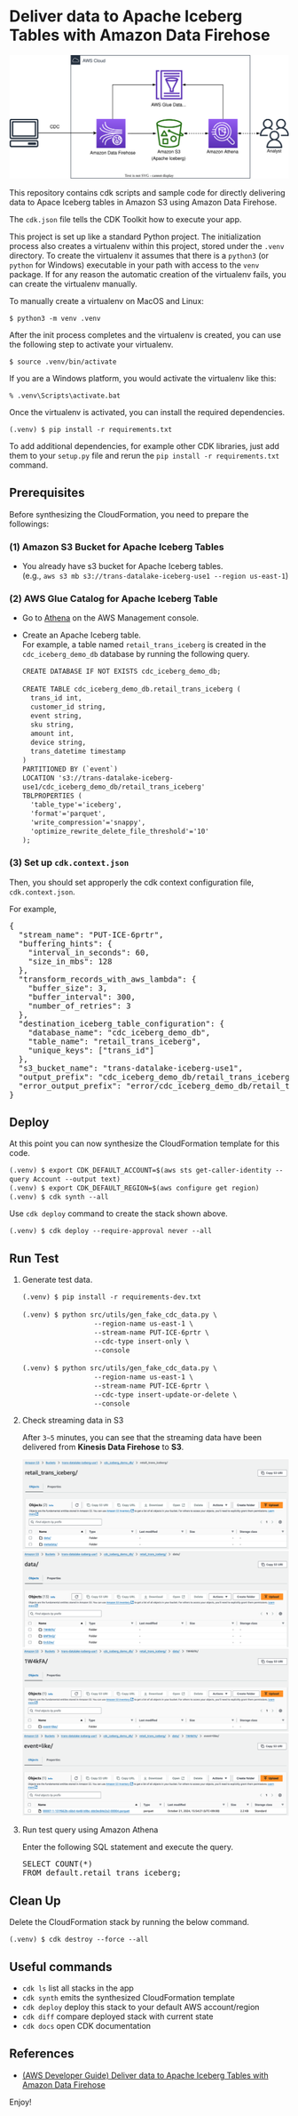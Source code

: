 # Deliver data to Apache Iceberg Tables with Amazon Data Firehose

![firehose-to-iceberg-arch](./firehose-to-iceberg-arch.svg)

This repository contains cdk scripts and sample code for directly delivering data
  to Apace Iceberg tables in Amazon S3 using Amazon Data Firehose.

The `cdk.json` file tells the CDK Toolkit how to execute your app.

This project is set up like a standard Python project.  The initialization
process also creates a virtualenv within this project, stored under the `.venv`
directory.  To create the virtualenv it assumes that there is a `python3`
(or `python` for Windows) executable in your path with access to the `venv`
package. If for any reason the automatic creation of the virtualenv fails,
you can create the virtualenv manually.

To manually create a virtualenv on MacOS and Linux:

```
$ python3 -m venv .venv
```

After the init process completes and the virtualenv is created, you can use the following
step to activate your virtualenv.

```
$ source .venv/bin/activate
```

If you are a Windows platform, you would activate the virtualenv like this:

```
% .venv\Scripts\activate.bat
```

Once the virtualenv is activated, you can install the required dependencies.

```
(.venv) $ pip install -r requirements.txt
```

To add additional dependencies, for example other CDK libraries, just add
them to your `setup.py` file and rerun the `pip install -r requirements.txt`
command.

## Prerequisites

Before synthesizing the CloudFormation, you need to prepare the followings:

### (1) Amazon S3 Bucket for Apache Iceberg Tables

- You already have s3 bucket for Apache Iceberg tables.<br/>
  (e.g., `aws s3 mb s3://trans-datalake-iceberg-use1 --region us-east-1`)

### (2) AWS Glue Catalog for Apache Iceberg Table

- Go to [Athena](https://console.aws.amazon.com/athena/home) on the AWS Management console.
- Create an Apache Iceberg table.<br/>
  For example, a table named `retail_trans_iceberg` is created in the `cdc_iceberg_demo_db` database by running the following query.

  ```
  CREATE DATABASE IF NOT EXISTS cdc_iceberg_demo_db;

  CREATE TABLE cdc_iceberg_demo_db.retail_trans_iceberg (
    trans_id int,
    customer_id string,
    event string,
    sku string,
    amount int,
    device string,
    trans_datetime timestamp
  )
  PARTITIONED BY (`event`)
  LOCATION 's3://trans-datalake-iceberg-use1/cdc_iceberg_demo_db/retail_trans_iceberg'
  TBLPROPERTIES (
    'table_type'='iceberg',
    'format'='parquet',
    'write_compression'='snappy',
    'optimize_rewrite_delete_file_threshold'='10'
  );
  ```

### (3) Set up `cdk.context.json`

Then, you should set approperly the cdk context configuration file, `cdk.context.json`.

For example,

<pre>
{
  "stream_name": "PUT-ICE-6prtr",
  "buffering_hints": {
    "interval_in_seconds": 60,
    "size_in_mbs": 128
  },
  "transform_records_with_aws_lambda": {
    "buffer_size": 3,
    "buffer_interval": 300,
    "number_of_retries": 3
  },
  "destination_iceberg_table_configuration": {
    "database_name": "cdc_iceberg_demo_db",
    "table_name": "retail_trans_iceberg",
    "unique_keys": ["trans_id"]
  },
  "s3_bucket_name": "trans-datalake-iceberg-use1",
  "output_prefix": "cdc_iceberg_demo_db/retail_trans_iceberg",
  "error_output_prefix": "error/cdc_iceberg_demo_db/retail_trans_iceberg/year=!{timestamp:yyyy}/month=!{timestamp:MM}/day=!{timestamp:dd}/hour=!{timestamp:HH}/!{firehose:error-output-type}"
}
</pre>

## Deploy

At this point you can now synthesize the CloudFormation template for this code.

```
(.venv) $ export CDK_DEFAULT_ACCOUNT=$(aws sts get-caller-identity --query Account --output text)
(.venv) $ export CDK_DEFAULT_REGION=$(aws configure get region)
(.venv) $ cdk synth --all
```

Use `cdk deploy` command to create the stack shown above.

```
(.venv) $ cdk deploy --require-approval never --all
```

## Run Test

1. Generate test data.

    ```
    (.venv) $ pip install -r requirements-dev.txt

    (.venv) $ python src/utils/gen_fake_cdc_data.py \
                      --region-name us-east-1 \
                      --stream-name PUT-ICE-6prtr \
                      --cdc-type insert-only \
                      --console

    (.venv) $ python src/utils/gen_fake_cdc_data.py \
                      --region-name us-east-1 \
                      --stream-name PUT-ICE-6prtr \
                      --cdc-type insert-update-or-delete \
                      --console
    ```

2. Check streaming data in S3

   After `3~5` minutes, you can see that the streaming data have been delivered from **Kinesis Data Firehose** to **S3**.

   ![iceberg-table](./assets/cdc-iceberg-table.png)
   ![iceberg-table](./assets/cdc-iceberg-data-level-01.png)
   ![iceberg-table](./assets/cdc-iceberg-data-level-02.png)
   ![iceberg-table](./assets/cdc-iceberg-data-level-03.png)

3. Run test query using Amazon Athena

   Enter the following SQL statement and execute the query.
   <pre>
   SELECT COUNT(*)
   FROM default.retail_trans_iceberg;
   </pre>


## Clean Up

Delete the CloudFormation stack by running the below command.

```
(.venv) $ cdk destroy --force --all
```

## Useful commands

 * `cdk ls`          list all stacks in the app
 * `cdk synth`       emits the synthesized CloudFormation template
 * `cdk deploy`      deploy this stack to your default AWS account/region
 * `cdk diff`        compare deployed stack with current state
 * `cdk docs`        open CDK documentation

## References

 * [(AWS Developer Guide) Deliver data to Apache Iceberg Tables with Amazon Data Firehose](https://docs.aws.amazon.com/firehose/latest/dev/apache-iceberg-destination.html)

Enjoy!
